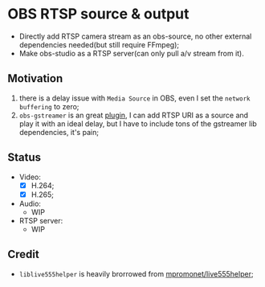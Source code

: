 # OBS RTSP source & output
- Directly add RTSP camera stream as an obs-source, no other external dependencies needed(but still require FFmpeg);
- Make obs-studio as a RTSP server(can only pull a/v stream from it).

## Motivation
1. there is a delay issue with `Media Source` in OBS, even I set the `network buffering` to zero;
2. `obs-gstreamer` is an great [plugin](https://github.com/fzwoch/obs-gstreamer), I can add RTSP URI as a source and play it with an ideal delay, but I have to include tons of the gstreamer lib dependencies, it's pain;

## Status
- Video:
  - [x] H.264;
  - [x] H.265;
- Audio:
  - WIP
- RTSP server:
  - WIP  

## Credit
- `liblive555helper` is heavily brorrowed from [mpromonet/live555helper](https://github.com/mpromonet/live555helper);

